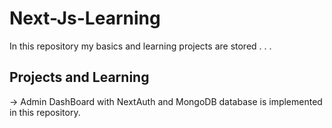 # Next-Js-Learning

In this repository my basics and learning projects are stored . . . 

## Projects and Learning 

-> Admin DashBoard with NextAuth and MongoDB database is implemented in this repository.
